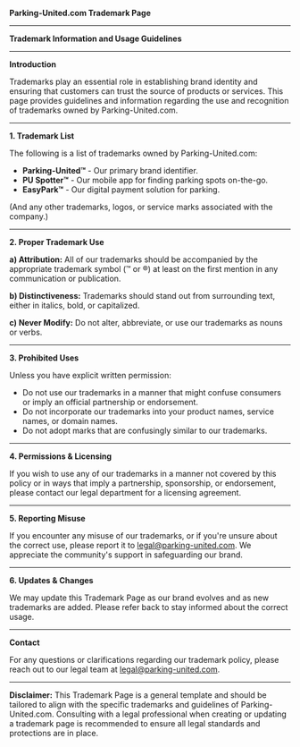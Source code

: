 **Parking-United.com Trademark Page**

---

**Trademark Information and Usage Guidelines**

---

**Introduction**

Trademarks play an essential role in establishing brand identity and ensuring that customers can trust the source of products or services. This page provides guidelines and information regarding the use and recognition of trademarks owned by Parking-United.com.

---

**1. Trademark List**

The following is a list of trademarks owned by Parking-United.com:

- **Parking-United™** - Our primary brand identifier.
- **PU Spotter™** - Our mobile app for finding parking spots on-the-go.
- **EasyPark™** - Our digital payment solution for parking.

(And any other trademarks, logos, or service marks associated with the company.)

---

**2. Proper Trademark Use**

**a) Attribution:**
All of our trademarks should be accompanied by the appropriate trademark symbol (™ or ®) at least on the first mention in any communication or publication.

**b) Distinctiveness:**
Trademarks should stand out from surrounding text, either in italics, bold, or capitalized.

**c) Never Modify:**
Do not alter, abbreviate, or use our trademarks as nouns or verbs.

---

**3. Prohibited Uses**

Unless you have explicit written permission:

- Do not use our trademarks in a manner that might confuse consumers or imply an official partnership or endorsement.
- Do not incorporate our trademarks into your product names, service names, or domain names.
- Do not adopt marks that are confusingly similar to our trademarks.

---

**4. Permissions & Licensing**

If you wish to use any of our trademarks in a manner not covered by this policy or in ways that imply a partnership, sponsorship, or endorsement, please contact our legal department for a licensing agreement.

---

**5. Reporting Misuse**

If you encounter any misuse of our trademarks, or if you're unsure about the correct use, please report it to [legal@parking-united.com](mailto:legal@parking-united.com). We appreciate the community's support in safeguarding our brand.

---

**6. Updates & Changes**

We may update this Trademark Page as our brand evolves and as new trademarks are added. Please refer back to stay informed about the correct usage.

---

**Contact**

For any questions or clarifications regarding our trademark policy, please reach out to our legal team at [legal@parking-united.com](mailto:legal@parking-united.com).

---

**Disclaimer:** This Trademark Page is a general template and should be tailored to align with the specific trademarks and guidelines of Parking-United.com. Consulting with a legal professional when creating or updating a trademark page is recommended to ensure all legal standards and protections are in place.
